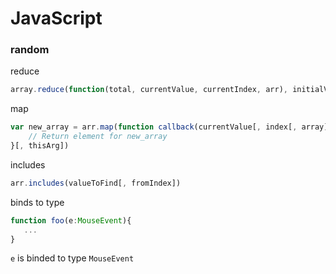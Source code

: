 # JavaScript

### random
reduce
```javascript
array.reduce(function(total, currentValue, currentIndex, arr), initialValue)
```

map
```javascript
var new_array = arr.map(function callback(currentValue[, index[, array]]) {
    // Return element for new_array
}[, thisArg])
```

includes
```javascript
arr.includes(valueToFind[, fromIndex])
```

binds to type 
```javascript
function foo(e:MouseEvent){
   ...
}
```
`e` is binded to type `MouseEvent`